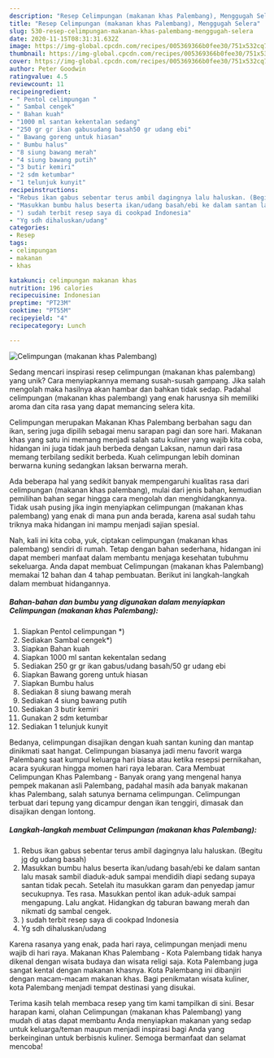 ```yaml
---
description: "Resep Celimpungan (makanan khas Palembang), Menggugah Selera"
title: "Resep Celimpungan (makanan khas Palembang), Menggugah Selera"
slug: 530-resep-celimpungan-makanan-khas-palembang-menggugah-selera
date: 2020-11-15T08:31:31.632Z
image: https://img-global.cpcdn.com/recipes/005369366b0fee30/751x532cq70/celimpungan-makanan-khas-palembang-foto-resep-utama.jpg
thumbnail: https://img-global.cpcdn.com/recipes/005369366b0fee30/751x532cq70/celimpungan-makanan-khas-palembang-foto-resep-utama.jpg
cover: https://img-global.cpcdn.com/recipes/005369366b0fee30/751x532cq70/celimpungan-makanan-khas-palembang-foto-resep-utama.jpg
author: Peter Goodwin
ratingvalue: 4.5
reviewcount: 11
recipeingredient:
- " Pentol celimpungan "
- " Sambal cengek"
- " Bahan kuah"
- "1000 ml santan kekentalan sedang"
- "250 gr gr ikan gabusudang basah50 gr udang ebi"
- " Bawang goreng untuk hiasan"
- " Bumbu halus"
- "8 siung bawang merah"
- "4 siung bawang putih"
- "3 butir kemiri"
- "2 sdm ketumbar"
- "1 telunjuk kunyit"
recipeinstructions:
- "Rebus ikan gabus sebentar terus ambil dagingnya lalu haluskan. (Begitu jg dg udang basah)"
- "Masukkan bumbu halus beserta ikan/udang basah/ebi ke dalam santan lalu masak sambil diaduk-aduk sampai mendidih diapi sedang supaya santan tidak pecah. Setelah itu masukkan garam dan penyedap jamur secukupnya. Tes rasa. Masukkan pentol ikan aduk-aduk sampai mengapung. Lalu angkat. Hidangkan dg taburan bawang merah dan nikmati dg sambal cengek."
- ") sudah terbit resep saya di cookpad Indonesia"
- "Yg sdh dihaluskan/udang"
categories:
- Resep
tags:
- celimpungan
- makanan
- khas

katakunci: celimpungan makanan khas 
nutrition: 196 calories
recipecuisine: Indonesian
preptime: "PT23M"
cooktime: "PT55M"
recipeyield: "4"
recipecategory: Lunch

---
```



![Celimpungan (makanan khas Palembang)](https://img-global.cpcdn.com/recipes/005369366b0fee30/751x532cq70/celimpungan-makanan-khas-palembang-foto-resep-utama.jpg)

Sedang mencari inspirasi resep celimpungan (makanan khas palembang) yang unik? Cara menyiapkannya memang susah-susah gampang. Jika salah mengolah maka hasilnya akan hambar dan bahkan tidak sedap. Padahal celimpungan (makanan khas palembang) yang enak harusnya sih memiliki aroma dan cita rasa yang dapat memancing selera kita.

Celimpungan merupakan Makanan Khas Palembang berbahan sagu dan ikan, sering juga dipilih sebagai menu sarapan pagi dan sore hari. Makanan khas yang satu ini memang menjadi salah satu kuliner yang wajib kita coba, hidangan ini juga tidak jauh berbeda dengan Laksan, namun dari rasa memang terbilang sedikit berbeda. Kuah celimpungan lebih dominan berwarna kuning sedangkan laksan berwarna merah.

Ada beberapa hal yang sedikit banyak mempengaruhi kualitas rasa dari celimpungan (makanan khas palembang), mulai dari jenis bahan, kemudian pemilihan bahan segar hingga cara mengolah dan menghidangkannya. Tidak usah pusing jika ingin menyiapkan celimpungan (makanan khas palembang) yang enak di mana pun anda berada, karena asal sudah tahu triknya maka hidangan ini mampu menjadi sajian spesial.


Nah, kali ini kita coba, yuk, ciptakan celimpungan (makanan khas palembang) sendiri di rumah. Tetap dengan bahan sederhana, hidangan ini dapat memberi manfaat dalam membantu menjaga kesehatan tubuhmu sekeluarga. Anda dapat membuat Celimpungan (makanan khas Palembang) memakai 12 bahan dan 4 tahap pembuatan. Berikut ini langkah-langkah dalam membuat hidangannya.

<!--inarticleads1-->

##### Bahan-bahan dan bumbu yang digunakan dalam menyiapkan Celimpungan (makanan khas Palembang):

1. Siapkan  Pentol celimpungan *)
1. Sediakan  Sambal cengek*)
1. Siapkan  Bahan kuah
1. Siapkan 1000 ml santan kekentalan sedang
1. Sediakan 250 gr gr ikan gabus/udang basah/50 gr udang ebi
1. Siapkan  Bawang goreng untuk hiasan
1. Siapkan  Bumbu halus
1. Sediakan 8 siung bawang merah
1. Sediakan 4 siung bawang putih
1. Sediakan 3 butir kemiri
1. Gunakan 2 sdm ketumbar
1. Sediakan 1 telunjuk kunyit


Bedanya, celimpungan disajikan dengan kuah santan kuning dan mantap dinikmati saat hangat. Celimpungan biasanya jadi menu favorit warga Palembang saat kumpul keluarga hari biasa atau ketika resepsi pernikahan, acara syukuran hingga momen hari raya lebaran. Cara Membuat Celimpungan Khas Palembang - Banyak orang yang mengenal hanya pempek makanan asli Palembang, padahal masih ada banyak makanan khas Palembang, salah satunya bernama celimpungan. Celimpungan terbuat dari tepung yang dicampur dengan ikan tenggiri, dimasak dan disajikan dengan lontong. 

<!--inarticleads2-->

##### Langkah-langkah membuat Celimpungan (makanan khas Palembang):

1. Rebus ikan gabus sebentar terus ambil dagingnya lalu haluskan. (Begitu jg dg udang basah)
1. Masukkan bumbu halus beserta ikan/udang basah/ebi ke dalam santan lalu masak sambil diaduk-aduk sampai mendidih diapi sedang supaya santan tidak pecah. Setelah itu masukkan garam dan penyedap jamur secukupnya. Tes rasa. Masukkan pentol ikan aduk-aduk sampai mengapung. Lalu angkat. Hidangkan dg taburan bawang merah dan nikmati dg sambal cengek.
1. ) sudah terbit resep saya di cookpad Indonesia
1. Yg sdh dihaluskan/udang


Karena rasanya yang enak, pada hari raya, celimpungan menjadi menu wajib di hari raya. Makanan Khas Palembang - Kota Palembang tidak hanya dikenal dengan wisata budaya dan wisata religi saja. Kota Palembang juga sangat kental dengan makanan khasnya. Kota Palembang ini dibanjiri dengan macam-macam makanan khas. Bagi penikmatan wisata kuliner, kota Palembang menjadi tempat destinasi yang disukai. 

Terima kasih telah membaca resep yang tim kami tampilkan di sini. Besar harapan kami, olahan Celimpungan (makanan khas Palembang) yang mudah di atas dapat membantu Anda menyiapkan makanan yang sedap untuk keluarga/teman maupun menjadi inspirasi bagi Anda yang berkeinginan untuk berbisnis kuliner. Semoga bermanfaat dan selamat mencoba!
